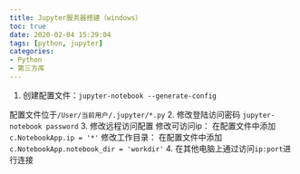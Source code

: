 ```yaml
---
title: Jupyter服务器搭建（windows）
toc: true
date: 2020-02-04 15:29:04
tags: [python, jupyter]
categories:
- Python
- 第三方库
---
```


1. 创建配置文件：`jupyter-notebook --generate-config`
<!--more-->
  配置文件位于`/User/当前用户/.jupyter/*.py`
2. 修改登陆访问密码
  `jupyter-notebook password`
3. 修改远程访问配置
  修改可访问ip：
  在配置文件中添加`c.NotebookApp.ip = '*'`
  修改工作目录：
  在配置文件中添加`c.NotebookApp.notebook_dir = 'workdir'`
4. 在其他电脑上通过访问`ip:port`进行连接
